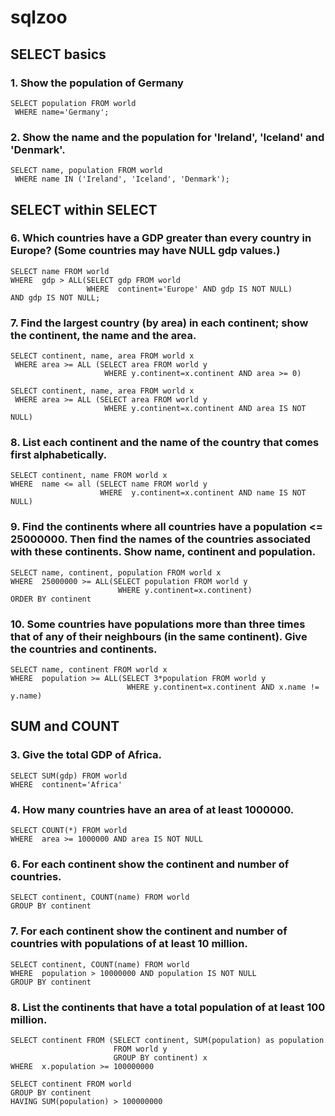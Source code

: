 # sqlzoo

## SELECT basics

### 1. Show the population of Germany
```
SELECT population FROM world
 WHERE name='Germany';
```

### 2. Show the name and the population for 'Ireland', 'Iceland' and 'Denmark'.
```
SELECT name, population FROM world
 WHERE name IN ('Ireland', 'Iceland', 'Denmark');
```

## SELECT within SELECT

### 6. Which countries have a GDP greater than every country in Europe? (Some countries may have NULL gdp values.)
```
SELECT name FROM world
WHERE  gdp > ALL(SELECT gdp FROM world
                 WHERE  continent='Europe' AND gdp IS NOT NULL)
AND gdp IS NOT NULL;
```

### 7. Find the largest country (by area) in each continent; show the continent, the name and the area.
```
SELECT continent, name, area FROM world x
 WHERE area >= ALL (SELECT area FROM world y
                     WHERE y.continent=x.continent AND area >= 0)
```

```
SELECT continent, name, area FROM world x
 WHERE area >= ALL (SELECT area FROM world y
                     WHERE y.continent=x.continent AND area IS NOT NULL)
```

### 8. List each continent and the name of the country that comes first alphabetically.
```
SELECT continent, name FROM world x
WHERE  name <= all (SELECT name FROM world y
                    WHERE  y.continent=x.continent AND name IS NOT NULL)
```

### 9. Find the continents where all countries have a population <= 25000000. Then find the names of the countries associated with these continents. Show name, continent and population.
```
SELECT name, continent, population FROM world x
WHERE  25000000 >= ALL(SELECT population FROM world y
                        WHERE y.continent=x.continent)
ORDER BY continent
```

### 10. Some countries have populations more than three times that of any of their neighbours (in the same continent). Give the countries and continents.
```
SELECT name, continent FROM world x
WHERE  population >= ALL(SELECT 3*population FROM world y
                          WHERE y.continent=x.continent AND x.name != y.name)
```

## SUM and COUNT

### 3. Give the total GDP of Africa.
```
SELECT SUM(gdp) FROM world
WHERE  continent='Africa'
```

### 4. How many countries have an area of at least 1000000.
```
SELECT COUNT(*) FROM world
WHERE  area >= 1000000 AND area IS NOT NULL
```

### 6. For each continent show the continent and number of countries.
```
SELECT continent, COUNT(name) FROM world
GROUP BY continent
```

### 7. For each continent show the continent and number of countries with populations of at least 10 million.
```
SELECT continent, COUNT(name) FROM world
WHERE  population > 10000000 AND population IS NOT NULL
GROUP BY continent
```

### 8. List the continents that have a total population of at least 100 million.
```
SELECT continent FROM (SELECT continent, SUM(population) as population
                       FROM world y
                       GROUP BY continent) x
WHERE  x.population >= 100000000
```

```
SELECT continent FROM world
GROUP BY continent
HAVING SUM(population) > 100000000
```
